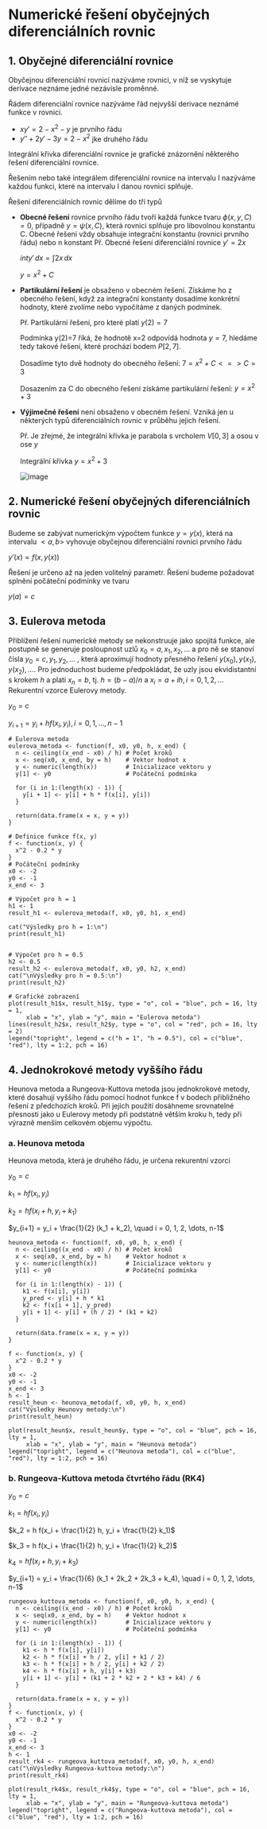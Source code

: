 # Numerické řešení obyčejných diferenciálních rovnic

## 1. Obyčejné diferenciální rovnice

Obyčejnou diferenciální rovnicí nazýváme rovnici, v níž se vyskytuje derivace neznáme jedné nezávisle proměnné.

Řádem diferenciální rovnice nazýváme řád nejvyšší derivace neznámé funkce v rovnici.
- $xy' = 2 - x^2 - y$ je prvního řádu
- $y'' + 2y' - 3y = 2 - x^2$ jke druhého řádu

Integrální křivka diferenciální rovnice je grafické znázornění některého řešení diferenciální rovnice.

Řešením nebo také integrálem diferenciální rovnice na intervalu I nazýváme každou funkci, které na intervalu I danou rovnici splňuje. 

Řešení diferenciálních rovnic dělíme do tří typů
- **Obecné řešení** rovnice prvního řádu tvoří každá funkce tvaru $\phi(x, y, C) = 0$, případně $y = \psi(x, C)$, která rovnici splňuje pro libovolnou konstantu C. Obecné řešení vždy obsahuje integrační konstantu (rovnici prvního řádu) nebo n konstant
  Př. Obecné řešení diferenciální rovnice $y'=2x$
  
  $int y' \, dx = \int 2x \, dx$
  
  $y = x^2 + C$
- **Partikulární řešení** je obsaženo v obecném řešení. Získáme ho z obecného řešení, když za integrační konstanty dosadíme konkrétní hodnoty, které zvolíme nebo vypočítáme z daných podmínek.

  Př. Partikulární řešení, pro které platí $y(2)=7$

  Podmínka y(2)=7 říká, že hodnotě x=2 odpovídá hodnota $y=7$, hledáme tedy takové řešení, které prochází bodem $P[2,7]$.

  Dosadíme tyto dvě hodnoty do obecného řešení: $7= x^2+C<=>C=3$

  Dosazením za C do obecného řešení získáme partikulární řešení: $y=x^2+3$
  
- **Výjimečné řešení** není obsaženo v obecném řešení. Vzniká jen u některých typů diferenciálních rovnic v průběhu jejich řešení.

  Př. Je zřejmé, že integrální křivka je parabola s vrcholem $V[0,3]$ a osou v ose $y$
  
  Integrální křivka $y=x^2+3$

  ![image](https://github.com/user-attachments/assets/76b291ef-6c12-4b3d-8d9c-bb12a4e9b52c)


## 2. Numerické řešení obyčejných diferenciálních rovnic

Budeme se zabývat numerickým výpočtem funkce $y=y(x)$, která na intervalu $<a,b>$ vyhovuje obyčejnou diferenciální rovnici prvního řádu

$y' (x)=f(x,y(x))$

Řešení je určeno až na jeden volitelný parametr. Řešení budeme požadovat splnění počáteční podmínky ve tvaru

$y(a)=c$

## 3. Eulerova metoda

Přiblížení řešení numerické metody se nekonstruuje jako spojitá funkce, ale postupně se generuje posloupnost uzlů $x_0=a,x_1,x_2,…$ a pro ně se stanoví čísla $y_0=c,y_1,y_2,…$ , která aproximují hodnoty přesného řešení $y(x_0 ),y(x_1 ),y(x_2 ),….$ Pro jednoduchost budeme předpokládat, že uzly jsou ekvidistantní s krokem $h$ a platí $x_n=b$, tj. $h=(b-a)/n$ a $x_i=a+ih, i=0,1,2,…$
Rekurentní vzorce Eulerovy metody.

$y_0=c$

$y_{i+1}=y_i+hf(x_i, y_i), i=0, 1, ..., n-1$

```
# Eulerova metoda
eulerova_metoda <- function(f, x0, y0, h, x_end) {
  n <- ceiling((x_end - x0) / h) # Počet kroků
  x <- seq(x0, x_end, by = h)    # Vektor hodnot x
  y <- numeric(length(x))        # Inicializace vektoru y
  y[1] <- y0                     # Počáteční podmínka
  
  for (i in 1:(length(x) - 1)) {
    y[i + 1] <- y[i] + h * f(x[i], y[i])
  }
  
  return(data.frame(x = x, y = y))
}

# Definice funkce f(x, y)
f <- function(x, y) {
  x^2 - 0.2 * y
}
# Počáteční podmínky
x0 <- -2
y0 <- -1
x_end <- 3

# Výpočet pro h = 1
h1 <- 1
result_h1 <- eulerova_metoda(f, x0, y0, h1, x_end)

cat("Výsledky pro h = 1:\n")
print(result_h1)


# Výpočet pro h = 0.5
h2 <- 0.5
result_h2 <- eulerova_metoda(f, x0, y0, h2, x_end)
cat("\nVýsledky pro h = 0.5:\n")
print(result_h2)

# Grafické zobrazení
plot(result_h1$x, result_h1$y, type = "o", col = "blue", pch = 16, lty = 1,
     xlab = "x", ylab = "y", main = "Eulerova metoda")
lines(result_h2$x, result_h2$y, type = "o", col = "red", pch = 16, lty = 2)
legend("topright", legend = c("h = 1", "h = 0.5"), col = c("blue", "red"), lty = 1:2, pch = 16)
```

## 4. Jednokrokové metody vyššího řádu

Heunova metoda a Rungeova-Kuttova metoda jsou jednokrokové metody, které dosahují vyššího řádu pomocí hodnot funkce f v bodech přibližného řešení z předchozích kroků. Při jejich použití dosáhneme srovnatelné přesnosti jako u Eulerovy metody při podstatně větším kroku h, tedy při výrazně menším celkovém objemu výpočtu.

### a. Heunova metoda

Heunova metoda, která je druhého řádu, je určena rekurentní vzorci

$y_0=c$

$k_1=hf(x_i,y_i)$

$k_2=hf(x_i+h,y_i+k_1)$

$y_{i+1} = y_i + \frac{1}{2} (k_1 + k_2), \quad i = 0, 1, 2, \dots, n-1$

```
heunova_metoda <- function(f, x0, y0, h, x_end) {
  n <- ceiling((x_end - x0) / h) # Počet kroků
  x <- seq(x0, x_end, by = h)    # Vektor hodnot x
  y <- numeric(length(x))        # Inicializace vektoru y
  y[1] <- y0                     # Počáteční podmínka
  
  for (i in 1:(length(x) - 1)) {
    k1 <- f(x[i], y[i])
    y_pred <- y[i] + h * k1
    k2 <- f(x[i + 1], y_pred)
    y[i + 1] <- y[i] + (h / 2) * (k1 + k2)
  }
  
  return(data.frame(x = x, y = y))
}

f <- function(x, y) {
  x^2 - 0.2 * y
}
x0 <- -2
y0 <- -1
x_end <- 3
h <- 1
result_heun <- heunova_metoda(f, x0, y0, h, x_end)
cat("Výsledky Heunovy metody:\n")
print(result_heun)

plot(result_heun$x, result_heun$y, type = "o", col = "blue", pch = 16, lty = 1,
     xlab = "x", ylab = "y", main = "Heunova metoda")
legend("topright", legend = c("Heunova metoda"), col = c("blue", "red"), lty = 1:2, pch = 16)
```
### b. Rungeova-Kuttova metoda čtvrtého řádu (RK4)

$y_0 = c$

$k_1 = h f(x_i, y_i)$

$k_2 = h f(x_i + \frac{1}{2} h, y_i + \frac{1}{2} k_1)$

$k_3 = h f(x_i + \frac{1}{2} h, y_i + \frac{1}{2} k_2)$

$k_4 = h f(x_i + h, y_i + k_3)$

$y_{i+1} = y_i + \frac{1}{6} (k_1 + 2k_2 + 2k_3 + k_4), \quad i = 0, 1, 2, \dots, n-1$

```
rungeova_kuttova_metoda <- function(f, x0, y0, h, x_end) {
  n <- ceiling((x_end - x0) / h) # Počet kroků
  x <- seq(x0, x_end, by = h)    # Vektor hodnot x
  y <- numeric(length(x))        # Inicializace vektoru y
  y[1] <- y0                     # Počáteční podmínka
  
  for (i in 1:(length(x) - 1)) {
    k1 <- h * f(x[i], y[i])
    k2 <- h * f(x[i] + h / 2, y[i] + k1 / 2)
    k3 <- h * f(x[i] + h / 2, y[i] + k2 / 2)
    k4 <- h * f(x[i] + h, y[i] + k3)
    y[i + 1] <- y[i] + (k1 + 2 * k2 + 2 * k3 + k4) / 6
  }
  
  return(data.frame(x = x, y = y))
}
f <- function(x, y) {
  x^2 - 0.2 * y
}
x0 <- -2
y0 <- -1
x_end <- 3
h <- 1
result_rk4 <- rungeova_kuttova_metoda(f, x0, y0, h, x_end)
cat("\nVýsledky Rungeova-kuttova metody:\n")
print(result_rk4)

plot(result_rk4$x, result_rk4$y, type = "o", col = "blue", pch = 16, lty = 1,
     xlab = "x", ylab = "y", main = "Rungeova-kuttova metoda")
legend("topright", legend = c("Rungeova-kuttova metoda"), col = c("blue", "red"), lty = 1:2, pch = 16)
```
